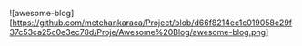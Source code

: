 ![awesome-blog][https://github.com/metehankaraca/Project/blob/d66f8214ec1c019058e29f37c53ca25c0e3ec78d/Proje/Awesome%20Blog/awesome-blog.png]
